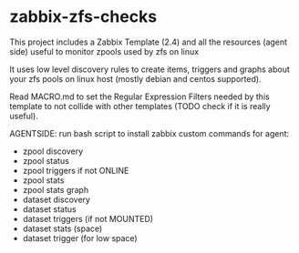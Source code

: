 # zabbix-zfs-checks
This project includes a Zabbix Template (2.4) and all the resources (agent side) useful to monitor zpools used by zfs on linux

It uses low level discovery rules to create items, triggers and graphs about your zfs pools on linux host (mostly debian and centos supported).

Read MACRO.md to set the Regular Expression Filters needed by this template to not collide with other templates (TODO check if it is really useful).

AGENTSIDE: run bash script to install zabbix custom commands for agent:
- zpool discovery
- zpool status
- zpool triggers if not ONLINE
- zpool stats
- zpool stats graph
- dataset discovery
- dataset status
- dataset triggers (if not MOUNTED)
- dataset stats (space)
- dataset trigger (for low space)

